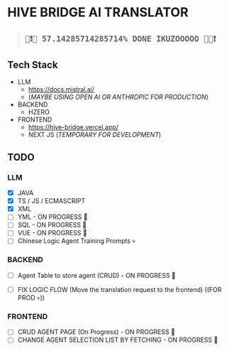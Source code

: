 # HIVE BRIDGE AI TRANSLATOR

> ## **`📢❗🚨 57.14285714285714% DONE IKUZOOOOO 🚨📢❗`** 



## Tech Stack

- LLM
  - https://docs.mistral.ai/ 
  - (*MAYBE USING OPEN AI OR ANTHROPIC FOR PRODUCTION*)
- BACKEND 
  - HZERO
- FRONTEND
  - https://hive-bridge.vercel.app/
  - NEXT JS (*TEMPORARY FOR DEVELOPMENT*)



## TODO

### LLM

- [x] JAVA
- [x] TS / JS / ECMASCRIPT
- [x] XML
- [ ] YML - ON PROGRESS 🚨
- [ ] SQL - ON PROGRESS 🚨
- [ ] VUE - ON PROGRESS 🚨
- [ ] Chinese Logic Agent Training Prompts 💀

### BACKEND

- [ ] Agent Table to store agent (CRUD) - ON PROGRESS 🚨
- [ ] FIX LOGIC FLOW (Move the translation request to the frontend) ((FOR PROD 💀))



### FRONTEND

- [ ] CRUD AGENT PAGE (On Progress) - ON PROGRESS 🚨
- [ ] CHANGE AGENT SELECTION LIST BY FETCHING - ON PROGRESS 🚨
